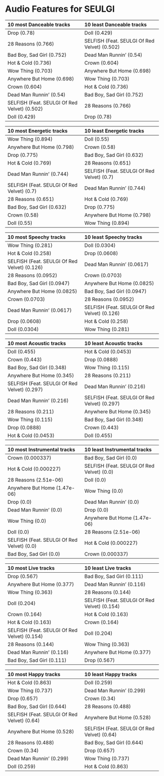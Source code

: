 # Audio Features for SEULGI
| 10 most Danceable tracks | 10 least Danceable tracks |
|:---|:---|
| Drop (0.78) | Doll (0.429) |
| 28 Reasons (0.766) | SELFISH (Feat. SEULGI Of Red Velvet) (0.502) |
| Bad Boy, Sad Girl (0.752) | Dead Man Runnin’ (0.54) |
| Hot & Cold (0.736) | Crown (0.604) |
| Wow Thing (0.703) | Anywhere But Home (0.698) |
| Anywhere But Home (0.698) | Wow Thing (0.703) |
| Crown (0.604) | Hot & Cold (0.736) |
| Dead Man Runnin’ (0.54) | Bad Boy, Sad Girl (0.752) |
| SELFISH (Feat. SEULGI Of Red Velvet) (0.502) | 28 Reasons (0.766) |
| Doll (0.429) | Drop (0.78) |

| 10 most Energetic tracks | 10 least Energetic tracks |
|:---|:---|
| Wow Thing (0.894) | Doll (0.55) |
| Anywhere But Home (0.798) | Crown (0.58) |
| Drop (0.775) | Bad Boy, Sad Girl (0.632) |
| Hot & Cold (0.769) | 28 Reasons (0.651) |
| Dead Man Runnin’ (0.744) | SELFISH (Feat. SEULGI Of Red Velvet) (0.7) |
| SELFISH (Feat. SEULGI Of Red Velvet) (0.7) | Dead Man Runnin’ (0.744) |
| 28 Reasons (0.651) | Hot & Cold (0.769) |
| Bad Boy, Sad Girl (0.632) | Drop (0.775) |
| Crown (0.58) | Anywhere But Home (0.798) |
| Doll (0.55) | Wow Thing (0.894) |

| 10 most Speechy tracks | 10 least Speechy tracks |
|:---|:---|
| Wow Thing (0.281) | Doll (0.0304) |
| Hot & Cold (0.258) | Drop (0.0608) |
| SELFISH (Feat. SEULGI Of Red Velvet) (0.126) | Dead Man Runnin’ (0.0617) |
| 28 Reasons (0.0952) | Crown (0.0703) |
| Bad Boy, Sad Girl (0.0947) | Anywhere But Home (0.0825) |
| Anywhere But Home (0.0825) | Bad Boy, Sad Girl (0.0947) |
| Crown (0.0703) | 28 Reasons (0.0952) |
| Dead Man Runnin’ (0.0617) | SELFISH (Feat. SEULGI Of Red Velvet) (0.126) |
| Drop (0.0608) | Hot & Cold (0.258) |
| Doll (0.0304) | Wow Thing (0.281) |

| 10 most Acoustic tracks | 10 least Acoustic tracks |
|:---|:---|
| Doll (0.455) | Hot & Cold (0.0453) |
| Crown (0.443) | Drop (0.0888) |
| Bad Boy, Sad Girl (0.348) | Wow Thing (0.115) |
| Anywhere But Home (0.345) | 28 Reasons (0.211) |
| SELFISH (Feat. SEULGI Of Red Velvet) (0.297) | Dead Man Runnin’ (0.216) |
| Dead Man Runnin’ (0.216) | SELFISH (Feat. SEULGI Of Red Velvet) (0.297) |
| 28 Reasons (0.211) | Anywhere But Home (0.345) |
| Wow Thing (0.115) | Bad Boy, Sad Girl (0.348) |
| Drop (0.0888) | Crown (0.443) |
| Hot & Cold (0.0453) | Doll (0.455) |

| 10 most Instrumental tracks | 10 least Instrumental tracks |
|:---|:---|
| Crown (0.000337) | Bad Boy, Sad Girl (0.0) |
| Hot & Cold (0.000227) | SELFISH (Feat. SEULGI Of Red Velvet) (0.0) |
| 28 Reasons (2.51e-06) | Doll (0.0) |
| Anywhere But Home (1.47e-06) | Wow Thing (0.0) |
| Drop (0.0) | Dead Man Runnin’ (0.0) |
| Dead Man Runnin’ (0.0) | Drop (0.0) |
| Wow Thing (0.0) | Anywhere But Home (1.47e-06) |
| Doll (0.0) | 28 Reasons (2.51e-06) |
| SELFISH (Feat. SEULGI Of Red Velvet) (0.0) | Hot & Cold (0.000227) |
| Bad Boy, Sad Girl (0.0) | Crown (0.000337) |

| 10 most Live tracks | 10 least Live tracks |
|:---|:---|
| Drop (0.567) | Bad Boy, Sad Girl (0.111) |
| Anywhere But Home (0.377) | Dead Man Runnin’ (0.116) |
| Wow Thing (0.363) | 28 Reasons (0.144) |
| Doll (0.204) | SELFISH (Feat. SEULGI Of Red Velvet) (0.154) |
| Crown (0.164) | Hot & Cold (0.163) |
| Hot & Cold (0.163) | Crown (0.164) |
| SELFISH (Feat. SEULGI Of Red Velvet) (0.154) | Doll (0.204) |
| 28 Reasons (0.144) | Wow Thing (0.363) |
| Dead Man Runnin’ (0.116) | Anywhere But Home (0.377) |
| Bad Boy, Sad Girl (0.111) | Drop (0.567) |

| 10 most Happy tracks | 10 least Happy tracks |
|:---|:---|
| Hot & Cold (0.863) | Doll (0.259) |
| Wow Thing (0.737) | Dead Man Runnin’ (0.299) |
| Drop (0.657) | Crown (0.34) |
| Bad Boy, Sad Girl (0.644) | 28 Reasons (0.488) |
| SELFISH (Feat. SEULGI Of Red Velvet) (0.64) | Anywhere But Home (0.528) |
| Anywhere But Home (0.528) | SELFISH (Feat. SEULGI Of Red Velvet) (0.64) |
| 28 Reasons (0.488) | Bad Boy, Sad Girl (0.644) |
| Crown (0.34) | Drop (0.657) |
| Dead Man Runnin’ (0.299) | Wow Thing (0.737) |
| Doll (0.259) | Hot & Cold (0.863) |
